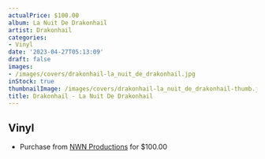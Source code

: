 ```yaml
---
actualPrice: $100.00
album: La Nuit De Drakonhail
artist: Drakonhail
categories:
- Vinyl
date: '2023-04-27T05:13:09'
draft: false
images:
- /images/covers/drakonhail-la_nuit_de_drakonhail.jpg
inStock: true
thumbnailImage: /images/covers/drakonhail-la_nuit_de_drakonhail-thumb.jpg
title: Drakonhail - La Nuit De Drakonhail
---
```


## Vinyl
* Purchase from [NWN Productions](http://shop.nwnprod.com/index.php?route=product/product&path=75&product_id=22663&sort=pd.name&order=ASC) for $100.00
